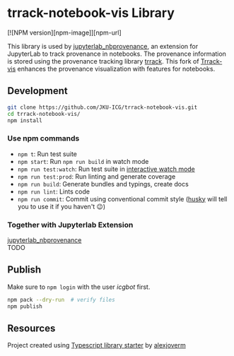 # trrack-notebook-vis Library
[![NPM version][npm-image]][npm-url]

This library is used by [jupyterlab_nbprovenance](https://github.com/JKU-ICG/jupyterlab_nbprovenance), an extension for JupyterLab to track provenance in notebooks. The provenance information is stored using the provenance tracking library [trrack]((https://github.com/visdesignlab/trrack)).
This fork of [Trrack-vis](https://github.com/visdesignlab/trrack-vis) enhances the provenance visualization with features for notebooks.

## Development

```bash
git clone https://github.com/JKU-ICG/trrack-notebook-vis.git
cd trrack-notebook-vis/
npm install
```

### Use npm commands

- `npm t`: Run test suite
- `npm start`: Run `npm run build` in watch mode
- `npm run test:watch`: Run test suite in [interactive watch mode](http://facebook.github.io/jest/docs/cli.html#watch)
- `npm run test:prod`: Run linting and generate coverage
- `npm run build`: Generate bundles and typings, create docs
- `npm run lint`: Lints code
- `npm run commit`: Commit using conventional commit style ([husky](https://github.com/typicode/husky) will tell you to use it if you haven't :wink:)

### Together with Jupyterlab Extension

[jupyterlab_nbprovenance](https://github.com/JKU-ICG/jupyterlab_nbprovenance)  
TODO

## Publish

Make sure to `npm login` with the user *icgbot* first.

```sh
npm pack --dry-run  # verify files
npm publish
```

## Resources

Project created using [Typescript library starter](https://github.com/alexjoverm/typescript-library-starter) by [alexjoverm](https://github.com/alexjoverm/)
